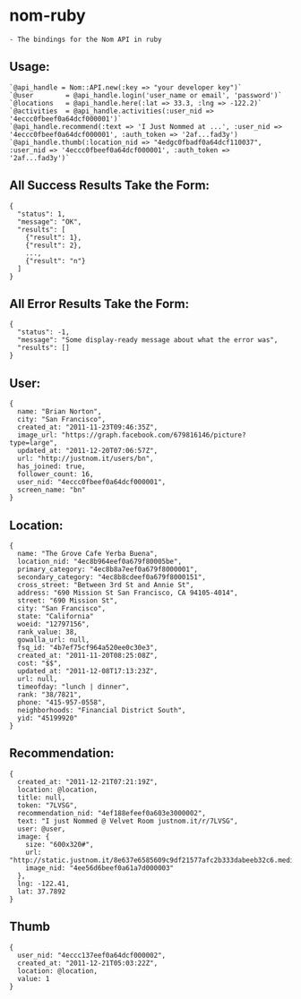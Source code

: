 # nom-ruby
    - The bindings for the Nom API in ruby

## Usage:
    `@api_handle = Nom::API.new(:key => "your developer key")`
    `@user        = @api_handle.login('user_name or email', 'password')`
    `@locations   = @api_handle.here(:lat => 33.3, :lng => -122.2)`
    `@activities  = @api_handle.activities(:user_nid => '4eccc0fbeef0a64dcf000001')`
    `@api_handle.recommend(:text => 'I Just Nommed at ...', :user_nid => '4eccc0fbeef0a64dcf000001', :auth_token => '2af...fad3y')
    `@api_handle.thumb(:location_nid => "4edgc0fbadf0a64dcf110037", :user_nid => '4eccc0fbeef0a64dcf000001', :auth_token => '2af...fad3y')`

## All Success Results Take the Form:
    {
      "status": 1,
      "message": "OK",
      "results": [
        {"result": 1},
        {"result": 2},
        ...,
        {"result": "n"}
      ]
    }

## All Error Results Take the Form:
    {
      "status": -1,
      "message": "Some display-ready message about what the error was",
      "results": []
    }

## User:
    {
      name: "Brian Norton",
      city: "San Francisco",
      created_at: "2011-11-23T09:46:35Z",
      image_url: "https://graph.facebook.com/679816146/picture?type=large",
      updated_at: "2011-12-20T07:06:57Z",
      url: "http://justnom.it/users/bn",
      has_joined: true,
      follower_count: 16,
      user_nid: "4eccc0fbeef0a64dcf000001",
      screen_name: "bn"
    }
   
## Location:
    {
      name: "The Grove Cafe Yerba Buena",
      location_nid: "4ec8b964eef0a679f80005be",
      primary_category: "4ec8b8a7eef0a679f8000001",
      secondary_category: "4ec8b8cdeef0a679f8000151",
      cross_street: "Between 3rd St and Annie St",
      address: "690 Mission St San Francisco, CA 94105-4014",
      street: "690 Mission St",
      city: "San Francisco",
      state: "California"
      woeid: "12797156",
      rank_value: 38,
      gowalla_url: null,
      fsq_id: "4b7ef75cf964a520ee0c30e3",
      created_at: "2011-11-20T08:25:08Z",
      cost: "$$",
      updated_at: "2011-12-08T17:13:23Z",
      url: null,
      timeofday: "lunch | dinner",
      rank: "38/7821",
      phone: "415-957-0558",
      neighborhoods: "Financial District South",
      yid: "45199920"
    }
   
## Recommendation:
    {
      created_at: "2011-12-21T07:21:19Z",
      location: @location,
      title: null,
      token: "7LVSG",
      recommendation_nid: "4ef188efeef0a603e3000002",
      text: "I just Nommed @ Velvet Room justnom.it/r/7LVSG",
      user: @user,
      image: {
        size: "600x320#",
        url: "http://static.justnom.it/8e637e6585609c9df21577afc2b333dabeeb32c6.medium.png",
        image_nid: "4ee56d6beef0a61a7d000003"
      },
      lng: -122.41,
      lat: 37.7892
    }
  
## Thumb
    {
      user_nid: "4eccc137eef0a64dcf000002",
      created_at: "2011-12-21T05:03:22Z",
      location: @location,
      value: 1
    }
